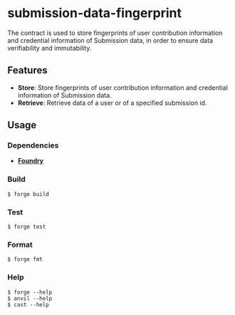 # submission-data-fingerprint

The contract is used to store fingerprints of user contribution information and credential information of Submission data, in order to ensure data verifiability and immutability.

## Features

-   **Store**: Store fingerprints of user contribution information and credential information of Submission data.
-   **Retrieve**: Retrieve data of a user or of a specified submission id.

## Usage

### Dependencies

- **[Foundry](https://getfoundry.sh/introduction/installation/)**

### Build

```shell
$ forge build
```

### Test

```shell
$ forge test
```

### Format

```shell
$ forge fmt
```

### Help

```shell
$ forge --help
$ anvil --help
$ cast --help
```
